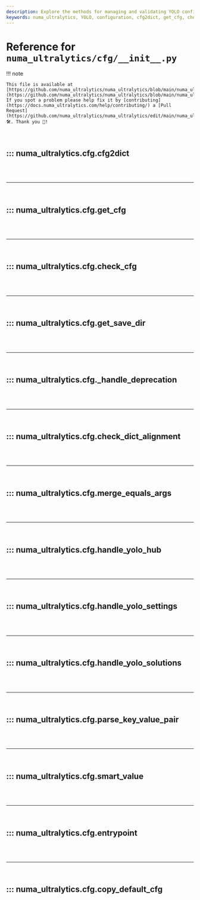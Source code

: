 ```yaml
---
description: Explore the methods for managing and validating YOLO configurations in the numa_ultralytics configuration module. Enhance your YOLO experience.
keywords: numa_ultralytics, YOLO, configuration, cfg2dict, get_cfg, check_cfg, save_dir, deprecation, merge_args, yolo, settings, explorer
---
```


# Reference for `numa_ultralytics/cfg/__init__.py`

!!! note

    This file is available at [https://github.com/numa_ultralytics/numa_ultralytics/blob/main/numa_ultralytics/cfg/\_\_init\_\_.py](https://github.com/numa_ultralytics/numa_ultralytics/blob/main/numa_ultralytics/cfg/__init__.py). If you spot a problem please help fix it by [contributing](https://docs.numa_ultralytics.com/help/contributing/) a [Pull Request](https://github.com/numa_ultralytics/numa_ultralytics/edit/main/numa_ultralytics/cfg/__init__.py) 🛠️. Thank you 🙏!

<br>

## ::: numa_ultralytics.cfg.cfg2dict

<br><br><hr><br>

## ::: numa_ultralytics.cfg.get_cfg

<br><br><hr><br>

## ::: numa_ultralytics.cfg.check_cfg

<br><br><hr><br>

## ::: numa_ultralytics.cfg.get_save_dir

<br><br><hr><br>

## ::: numa_ultralytics.cfg.\_handle_deprecation

<br><br><hr><br>

## ::: numa_ultralytics.cfg.check_dict_alignment

<br><br><hr><br>

## ::: numa_ultralytics.cfg.merge_equals_args

<br><br><hr><br>

## ::: numa_ultralytics.cfg.handle_yolo_hub

<br><br><hr><br>

## ::: numa_ultralytics.cfg.handle_yolo_settings

<br><br><hr><br>

## ::: numa_ultralytics.cfg.handle_yolo_solutions

<br><br><hr><br>

## ::: numa_ultralytics.cfg.parse_key_value_pair

<br><br><hr><br>

## ::: numa_ultralytics.cfg.smart_value

<br><br><hr><br>

## ::: numa_ultralytics.cfg.entrypoint

<br><br><hr><br>

## ::: numa_ultralytics.cfg.copy_default_cfg

<br><br>
